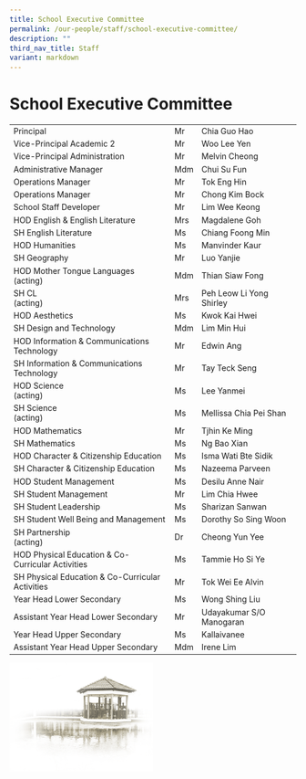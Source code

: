 ```yaml
---
title: School Executive Committee
permalink: /our-people/staff/school-executive-committee/
description: ""
third_nav_title: Staff
variant: markdown
---
```

# **School Executive Committee**

|  	|  	|  	|
|---	|---	|---	|
| Principal 	| Mr 	| Chia Guo Hao 	|
| Vice-Principal Academic 2 	| Mr 	| Woo Lee Yen 	|
| Vice-Principal Administration  	| Mr  	| Melvin Cheong  	|
| Administrative Manager 	| Mdm 	| Chui Su Fun 	|
| Operations Manager 	| Mr 	| Tok Eng Hin 	|
| Operations Manager 	| Mr 	| Chong Kim Bock	|
| School Staff Developer  	| Mr 	| Lim Wee Keong  	|
| HOD English &amp; English Literature 	| Mrs 	| Magdalene Goh 	|
| SH English Literature 	| Ms 	| Chiang Foong Min 	|
| HOD Humanities 	| Ms 	| Manvinder Kaur 	|
| SH Geography 	| Mr 	| Luo Yanjie 	|
| HOD Mother Tongue Languages<br>(acting) 	| Mdm 	| Thian Siaw Fong 	|
| SH CL<br>(acting) 	| Mrs 	| Peh Leow Li Yong Shirley 	|
| HOD Aesthetics 	| Ms  	| Kwok Kai Hwei   	|
| SH Design and Technology  	| Mdm  	| Lim Min Hui   	|
| HOD Information &amp; Communications Technology 	| Mr 	| Edwin Ang 	|
| SH Information &amp; Communications Technology 	| Mr 	| Tay Teck Seng 	|
| HOD Science<br>(acting) 	| Ms 	| Lee Yanmei 	|
| SH Science<br>(acting)  	| Ms 	| Mellissa Chia Pei Shan  	|
| HOD Mathematics 	| Mr 	| Tjhin Ke Ming 	|
| SH Mathematics  	| Ms 	| Ng Bao Xian  	|
| HOD Character &amp; Citizenship Education 	| Ms 	| Isma Wati Bte Sidik 	|
| SH Character &amp; Citizenship Education 	| Ms 	| Nazeema Parveen 	|
| HOD Student Management 	| Ms 	| Desilu Anne Nair 	|
| SH Student Management 	| Mr 	| Lim Chia Hwee 	|
| SH Student Leadership 	| Ms 	| Sharizan Sanwan 	|
| SH Student Well Being and Management 	| Ms 	| Dorothy So Sing Woon 	|
| SH Partnership<br>(acting) 	| Dr 	| Cheong Yun Yee 	|
| HOD Physical Education &amp; Co-Curricular Activities 	| Ms 	| Tammie Ho Si Ye 	|
| SH Physical Education &amp; Co-Curricular Activities 	| Mr 	| Tok Wei Ee Alvin 	|
| Year Head Lower Secondary 	| Ms 	| Wong Shing Liu 	|
| Assistant Year Head Lower Secondary 	| Mr 	| Udayakumar S/O Manogaran 	|
| Year Head Upper Secondary  	| Ms 	| Kallaivanee 	|
| Assistant Year Head Upper Secondary 	| Mdm 	| Irene Lim 	|

<img src="/images/pavilion.png" style="width:50%">